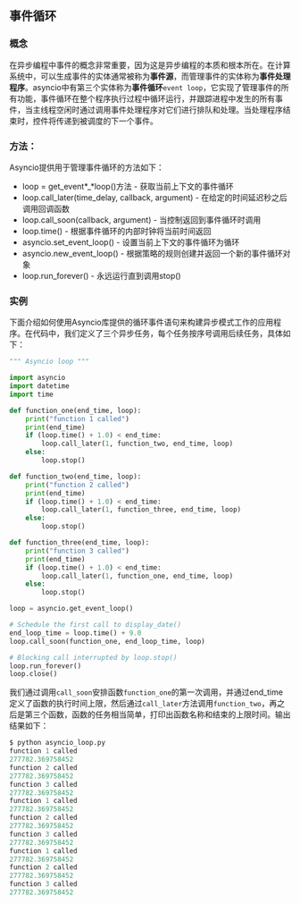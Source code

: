 ## 事件循环

### 概念

在异步编程中事件的概念非常重要，因为这是异步编程的本质和根本所在。在计算系统中，可以生成事件的实体通常被称为**事件源**，而管理事件的实体称为**事件处理程序**。asyncio中有第三个实体称为**事件循环**`event loop`，它实现了管理事件的所有功能，事件循环在整个程序执行过程中循环运行，并跟踪进程中发生的所有事件，当主线程空闲时通过调用事件处理程序对它们进行排队和处理。当处理程序结束时，控件将传递到被调度的下一个事件。

### 方法：

Asyncio提供用于管理事件循环的方法如下：

- loop = get_event*_*loop()方法 - 获取当前上下文的事件循环
- loop.call_later(time_delay, callback, argument) - 在给定的时间延迟秒之后调用回调函数
- loop.call_soon(callback, argument) - 当控制返回到事件循环时调用
- loop.time() - 根据事件循环的内部时钟将当前时间返回
- asyncio.set_event_loop() - 设置当前上下文的事件循环为循环
- asyncio.new_event_loop() - 根据策略的规则创建并返回一个新的事件循环对象
- loop.run_forever() - 永远运行直到调用stop()

### 实例

下面介绍如何使用Asyncio库提供的循环事件语句来构建异步模式工作的应用程序。在代码中，我们定义了三个异步任务，每个任务按序号调用后续任务，具体如下：

```python
""" Asyncio loop """

import asyncio
import datetime
import time

def function_one(end_time, loop):
    print("function 1 called")
    print(end_time)
    if (loop.time() + 1.0) < end_time:
        loop.call_later(1, function_two, end_time, loop)
    else:
        loop.stop()

def function_two(end_time, loop):
    print("function 2 called")
    print(end_time)
    if (loop.time() + 1.0) < end_time:
        loop.call_later(1, function_three, end_time, loop)
    else:
        loop.stop()

def function_three(end_time, loop):
    print("function 3 called")
    print(end_time)
    if (loop.time() + 1.0) < end_time:
        loop.call_later(1, function_one, end_time, loop)
    else:
        loop.stop()

loop = asyncio.get_event_loop()

# Schedule the first call to display_date()
end_loop_time = loop.time() + 9.0
loop.call_soon(function_one, end_loop_time, loop)

# Blocking call interrupted by loop.stop()
loop.run_forever()
loop.close()
```

我们通过调用`call_soon`安排函数`function_one`的第一次调用，并通过end_time定义了函数的执行时间上限，然后通过`call_later`方法调用`function_two`，再之后是第三个函数，函数的任务相当简单，打印出函数名称和结束的上限时间。输出结果如下：

```python
$ python asyncio_loop.py
function 1 called
277782.369758452
function 2 called
277782.369758452
function 3 called
277782.369758452
function 1 called
277782.369758452
function 2 called
277782.369758452
function 3 called
277782.369758452
function 1 called
277782.369758452
function 2 called
277782.369758452
function 3 called
277782.369758452

```


